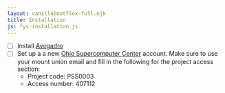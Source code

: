 ```yaml
---
layout: vanillabootflex-full.njk
title: Installation
js: fys-installation.js
---
```


- [ ] Install [Avogadro](https://avogadro.cc)
- [ ] Set up a a new [Ohio Supercomputer Center](https://my.osc.edu/) account. Make sure to use your mount union email and fill in the following for the project access section:
    - Project code: PSS0003
    - Access number: 407112
